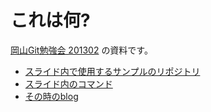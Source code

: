 # これは何?

[岡山Git勉強会 201302](http://local.aguuu.com/events/11120) の資料です。

* [スライド内で使用するサンプルのリポジトリ](https://github.com/eiel/git-object-sample)
* [スライド内のコマンド](https://github.com/eiel/okagit-object/blob/master/commands.md)
* [その時のblog](http://blog.eiel.info/blog/2013/02/23/okagit-20130223/)
